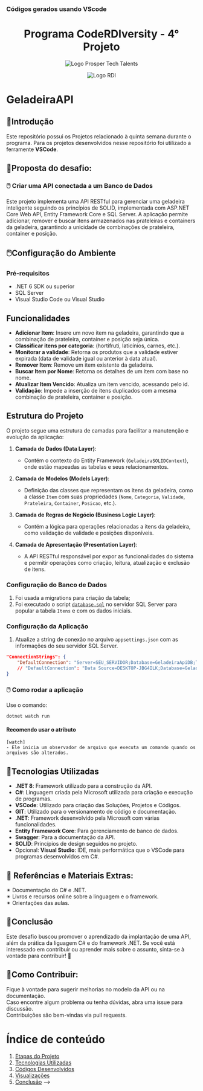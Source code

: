 ### **Códigos gerados usando VScode**

<a id="documentacao"></a>
<h1 align="center">
    Programa CodeRDIversity - 4° Projeto<br>    
</h1>
<p align="center">
      <img src="https://prospertechtalents.com/wp-content/uploads/2024/02/Prosper-Logo-Red.png" alt="Logo Prosper Tech Talents"> 
</center>
<p align="center">
    <img src="https://www.rdisoftware.com/img/logo.png" alt="Logo RDI"> 
</center>

# GeladeiraAPI

## 🤖Introdução
Este repositório possui os Projetos relacionado à quinta semana durante o programa.
Para os projetos desenvolvidos nesse repositório foi utilizado a ferramente **VSCode**.

## 🚀Proposta do desafio:
### 🖱️  Criar uma API conectada a um  Banco de Dados
Este projeto implementa uma API RESTful para gerenciar uma geladeira inteligente seguindo os princípios de SOLID, implementada com ASP.NET Core Web API, Entity Framework Core e SQL Server. A aplicação permite adicionar, remover e buscar itens armazenados nas prateleiras e containers da geladeira, garantindo a unicidade de combinações de prateleira, container e posição.

## 🖱️Configuração do Ambiente

### Pré-requisitos

- .NET 6 SDK ou superior
- SQL Server
- Visual Studio Code ou Visual Studio

## Funcionalidades

- **Adicionar Item**: Insere um novo item na geladeira, garantindo que a combinação de prateleira, container e posição seja única.
- **Classificar itens por categoria**: (hortifruti, laticínios, carnes, etc.).
- **Monitorar a validade**: Retorna os produtos que a validade estiver expirada (data de validade igual ou anterior à data atual).
- **Remover Item**: Remove um item existente da geladeira.
- **Buscar Item por Nome**: Retorna os detalhes de um item com base no nome.
- **Atualizar Item Vencido**: Atualiza um item vencido, acessando pelo id.
- **Validação**: Impede a inserção de itens duplicados com a mesma combinação de prateleira, container e posição.

## Estrutura do Projeto
O projeto segue uma estrutura de camadas para facilitar a manutenção e evolução da aplicação:

1. **Camada de Dados (Data Layer)**: 
   - Contém o contexto do Entity Framework (`GeladeiraSOLIDContext`), onde estão mapeadas as tabelas e seus relacionamentos.
   
2. **Camada de Modelos (Models Layer)**:
   - Definição das classes que representam os itens da geladeira, como a classe `Item` com suas propriedades (`Nome`, `Categoria`, `Validade`, `Prateleira`, `Container`, `Posicao`, etc.).
   
3. **Camada de Regras de Negócio (Business Logic Layer)**:
   - Contém a lógica para operações relacionadas a itens da geladeira, como validação de validade e posições disponíveis.

4. **Camada de Apresentação (Presentation Layer)**:
   - A API RESTful responsável por expor as funcionalidades do sistema e permitir operações como criação, leitura, atualização e exclusão de itens.

### Configuração do Banco de Dados

1. Foi usada a migrations para criação da tabela;
2. Foi executado o script [`database.sql`](Desafios\5DesafioGeladeiraIOT_SOLID\GeladeiraSOLID\GeladeiraSOLID.sql) no servidor SQL Server para popular a tabela `Itens` e com os dados iniciais.

### Configuração da Aplicação

1. Atualize a string de conexão no arquivo `appsettings.json` com as informações do seu servidor SQL Server.

```json
"ConnectionStrings": {
    "DefaultConnection": "Server=SEU_SERVIDOR;Database=GeladeiraApiDB;Trusted_Connection=True;MultipleActiveResultSets=true;Encrypt=False"
    // "DefaultConnection": "Data Source=DESKTOP-JBG4ILK;Database=GeladeiraApiBD;Trusted_Connection=True;MultipleActiveResultSets=true;Encrypt=False"
}
```
<!--
### 🖱️ Estruturação da Tabela
Foi criada a tabela 
### 🖱️ Criação das Requests
-->
 
### 🖱️ Como rodar a aplicação
Use o comando:
```
dotnet watch run
```
#### Recomendo usar o atributo  
    [watch]  
    - Ele inicia um observador de arquivo que executa um comando quando os arquivos são alterados.
<!--
### 🖱️ Validação dos Resultados  
Os resultados foram validados para garantir a precisão das análises. Esta etapa incluiu a revisão das queries e a verificação dos dados de entrada.
### Retorno no Swagger  
![alt text](/Desafios/4DesafioGeladeiraIOT_API_BD/Imagens/image-7.png)
![alt text](/Desafios/4DesafioGeladeiraIOT_API_BD/Imagens/image.png)  

**Get-Listar todos os itens**                  ---              **Get-Listar um item específico**  

![alt text](/Desafios/4DesafioGeladeiraIOT_API_BD/Imagens/image-1.png)
![alt text](/Desafios/4DesafioGeladeiraIOT_API_BD/Imagens/image-2.png)  

**Post-Inserir um item**  
![alt text](/Desafios/4DesafioGeladeiraIOT_API_BD/Imagens/image-3.png)  

**Retirar um item**  
![alt text](/Desafios/4DesafioGeladeiraIOT_API_BD/Imagens/image-5.png)
![alt text](/Desafios/4DesafioGeladeiraIOT_API_BD/Imagens/image-6.png)  

## ✴️Melhorias identificadas:
1. Incluir Validação de posição e validação de categoria.
     
![alt text](/Desafios/4DesafioGeladeiraIOT_API_BD/Imagens/image-4.png)

3. Acessar o item pelo nome do produto.
-->

## 📄Tecnologias Utilizadas  
- **.NET 8**: Framework utilizado para a construção da API.
- **C#**: Linguagem criada pela Microsoft utilizada para criação e execução de programas.  
- **VSCode**: Utilizado para criação das Soluções, Projetos e Códigos.  
- **GIT**: Utilizado para o versionamento de código e documentação.  
- **.NET**: Framework desenvolvido pela Microsoft com várias funcionalidades.  
- **Entity Framework Core**: Para gerenciamento de banco de dados.
- **Swagger**: Para a documentação da API.
- **SOLID**: Princípios de design seguidos no projeto.
- Opcional: **Visual Studio**: IDE, mais performática que o VSCode para programas desenvolvidos em C#.  

## 📰 Referências e Materiais Extras:  
✴ Documentação do C# e .NET.  
✴ Livros e recursos online sobre a linguagem e o framework.  
✴ Orientações das aulas.  

## 📄Conclusão
Este desafio buscou promover o aprendizado da implantação de uma API, além da prática da liguagem C# e do framework .NET. 
Se você está interessado em contribuir ou aprender mais sobre o assunto, sinta-se à vontade para contribuir! 🚀  

## 💌Como Contribuir:  
Fique à vontade para sugerir melhorias no modelo da API ou na documentação.  
Caso encontre algum problema ou tenha dúvidas, abra uma issue para discussão.  
Contribuições são bem-vindas via pull requests.  

# Índice de conteúdo  
1. [Etapas do Projeto](#etapas-do-projeto)  
2. [Tecnologias Utilizadas](#tecnologias-utilizadas)  
3. [Códigos Desenvolvidos](#códigos-desenvolvidos)  
4. [Visualizações](#visualizações)
5. [Conclusão](#conclusão) -->